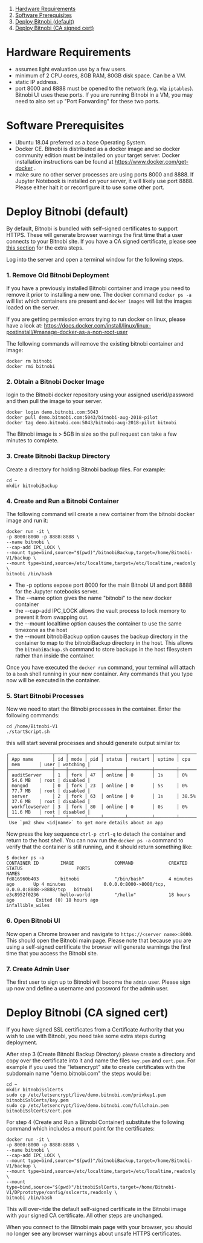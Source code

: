 
1. [Hardware Requirements](#hardware-requirements)
2. [Software Prerequisites](#software-prerequisites)
3. [Deploy Bitnobi (default)](#deploy-bitnobi-default)
4. [Deploy Bitnobi (CA signed cert)](#deploy-bitnobi-ca-signed-cert)

# Hardware Requirements
* assumes light evaluation use by a few users.
* minimum of 2 CPU cores, 8GB RAM, 80GB disk space. Can be a VM.
* static IP address.
* port 8000 and 8888 must be opened to the network (e.g. via `iptables`). Bitnobi UI uses these ports. If you are running Bitnobi in a VM, you may need to also set up "Port Forwarding" for these two ports.

# Software Prerequisites
* Ubuntu 18.04 preferred as a base Operating System.
* Docker CE. Bitnobi is distributed as a docker image and so docker community edition must be installed on your target server. Docker installation instructions can be found at https://www.docker.com/get-docker .
* make sure no other server processes are using ports 8000 and 8888. If Jupyter Notebook is installed on your server, it will likely use port 8888. Please either halt it or reconfigure it to use some other port.

# Deploy Bitnobi (default)
By default, Bitnobi is bundled with self-signed certificates to support HTTPS. These will generate browser warnings the first time that a user connects to your Bitnobi site. If you have a CA signed certificate, please see [this section](#deploy-bitnobi-ca-signed-cert) for the extra steps.

Log into the server and open a terminal window for the following steps. 

### 1. Remove Old Bitnobi Deployment
If you have a previously installed Bitnobi container and image you need to remove it prior to installing a new one.
The docker command `docker ps -a` will list which containers are present and `docker images` will list the images loaded on the server.

If you are getting permission errors trying to run docker on linux, please have a look at:
https://docs.docker.com/install/linux/linux-postinstall/#manage-docker-as-a-non-root-user

The following commands will remove the existing bitnobi container and image:
```
docker rm bitnobi
docker rmi bitnobi
```

### 2. Obtain a Bitnobi Docker Image
login to the Bitnobi docker repository using your assigned userid/password and then pull the image to your server.
```
docker login demo.bitnobi.com:5043
docker pull demo.bitnobi.com:5043/bitnobi-aug-2018-pilot
docker tag demo.bitnobi.com:5043/bitnobi-aug-2018-pilot bitnobi
```
The Bitnobi image is > 5GB in size so the pull request can take a few minutes to complete.

### 3. Create Bitnobi Backup Directory
Create a directory for holding Bitnobi backup files. For example:
```
cd ~
mkdir bitnobiBackup
```

### 4. Create and Run a Bitnobi Container
The following command will create a new container from the bitnobi docker image and run it:
```
docker run -it \
-p 8000:8000 -p 8888:8888 \
--name bitnobi \
--cap-add IPC_LOCK \
--mount type=bind,source="$(pwd)"/bitnobiBackup,target=/home/Bitnobi-V1/backup \
--mount type=bind,source=/etc/localtime,target=/etc/localtime,readonly \
bitnobi /bin/bash
```

* The -p options expose port 8000 for the main Bitnobi UI and port 8888 for the Jupyter notebooks server.
* The --name option gives the name "bitnobi" to the new docker container
* the --cap-add IPC_LOCK allows the vault process to lock memory to prevent it from swapping out.
* the --mount localtime option causes the container to use the same timezone as the host
* the --mount bitnobiBackup option causes the backup directory in the container to map to the bitnobiBackup directory in the host. This allows the `bitnobiBackup.sh` command to store backups in the host filesystem rather than inside the container.


Once you have executed the `docker run` command, your terminal will attach to a `bash` shell running in your new container. Any commands that you type now will be executed in the container.

### 5. Start Bitnobi Processes
Now we need to start the Bitnobi processes in the container. Enter the following commands:
```
cd /home/Bitnobi-V1
./startScript.sh
```
this will start several processes and should generate output similar to:
```
┌────────────────┬────┬──────┬─────┬────────┬─────────┬────────┬───────┬───────────┬──────┬──────────┐
│ App name       │ id │ mode │ pid │ status │ restart │ uptime │ cpu   │ mem       │ user │ watching │
├────────────────┼────┼──────┼─────┼────────┼─────────┼────────┼───────┼───────────┼──────┼──────────┤
│ auditServer    │ 1  │ fork │ 47  │ online │ 0       │ 1s     │ 0%    │ 54.6 MB   │ root │ disabled │
│ mongod         │ 0  │ fork │ 23  │ online │ 0       │ 5s     │ 0%    │ 77.7 MB   │ root │ disabled │
│ server         │ 2  │ fork │ 63  │ online │ 0       │ 1s     │ 38.5% │ 37.6 MB   │ root │ disabled │
│ workflowserver │ 3  │ fork │ 80  │ online │ 0       │ 0s     │ 0%    │ 11.6 MB   │ root │ disabled │
└────────────────┴────┴──────┴─────┴────────┴─────────┴────────┴───────┴───────────┴──────┴──────────┘
 Use `pm2 show <id|name>` to get more details about an app
```
Now press the key sequence `ctrl-p ctrl-q` to detach the container and return to the host shell.
You can now run the `docker ps -a` command to verify that the container is still running, and it should return something like:
```
$ docker ps -a
CONTAINER ID        IMAGE               COMMAND             CREATED             STATUS                    PORTS                                            NAMES
fd816960b403        bitnobi             "/bin/bash"         4 minutes ago       Up 4 minutes              0.0.0.0:8000->8000/tcp, 0.0.0.0:8888->8888/tcp   bitnobi
e3c8952f0236        hello-world         "/hello"            18 hours ago        Exited (0) 18 hours ago                                                    infallible_wiles
```

### 6. Open Bitnobi UI
Now open a Chrome browser and navigate to `https://<server name>:8000`. This should open the Bitnobi main page. Please note that because you are using a self-signed certificate the browser will generate warnings the first time that you access the Bitnobi site.

### 7. Create Admin User
The first user to sign up to Bitnobi will become the `admin` user. Please sign up now and define a username and password for the admin user.

# Deploy Bitnobi (CA signed cert)

If you have signed SSL certificates from a Certificate Authority that you wish to use with Bitnobi, you need take some extra steps during deployment. 

After step 3 (Create Bitnobi Backup Directory) please create a directory and copy over the certificate into it and name the files `key.pem` and `cert.pem`. For example if you used the "letsencrypt" site to create certificates with the subdomain name "demo.bitnobi.com" the steps would be:
```
cd ~
mkdir bitnobiSslCerts
sudo cp /etc/letsencrypt/live/demo.bitnobi.com/privkey1.pem bitnobiSslCerts/key.pem
sudo cp /etc/letsencrypt/live/demo.bitnobi.com/fullchain.pem bitnobiSslCerts/cert.pem
```

For step 4 (Create and Run a Bitnobi Container) substitute the following command which includes a mount point for the certificates:
```
docker run -it \
-p 8000:8000 -p 8888:8888 \
--name bitnobi \
--cap-add IPC_LOCK \
--mount type=bind,source="$(pwd)"/bitnobiBackup,target=/home/Bitnobi-V1/backup \
--mount type=bind,source=/etc/localtime,target=/etc/localtime,readonly \
--mount type=bind,source="$(pwd)"/bitnobiSslCerts,target=/home/Bitnobi-V1/DPprototype/config/sslcerts,readonly \
bitnobi /bin/bash
```
This will over-ride the default self-signed certificate in the Bitnobi image with your signed CA certificate.
All other steps are unchanged.

When you connect to the Bitnobi main page with your browser, you should no longer see any browser warnings about unsafe HTTPS certificates.



